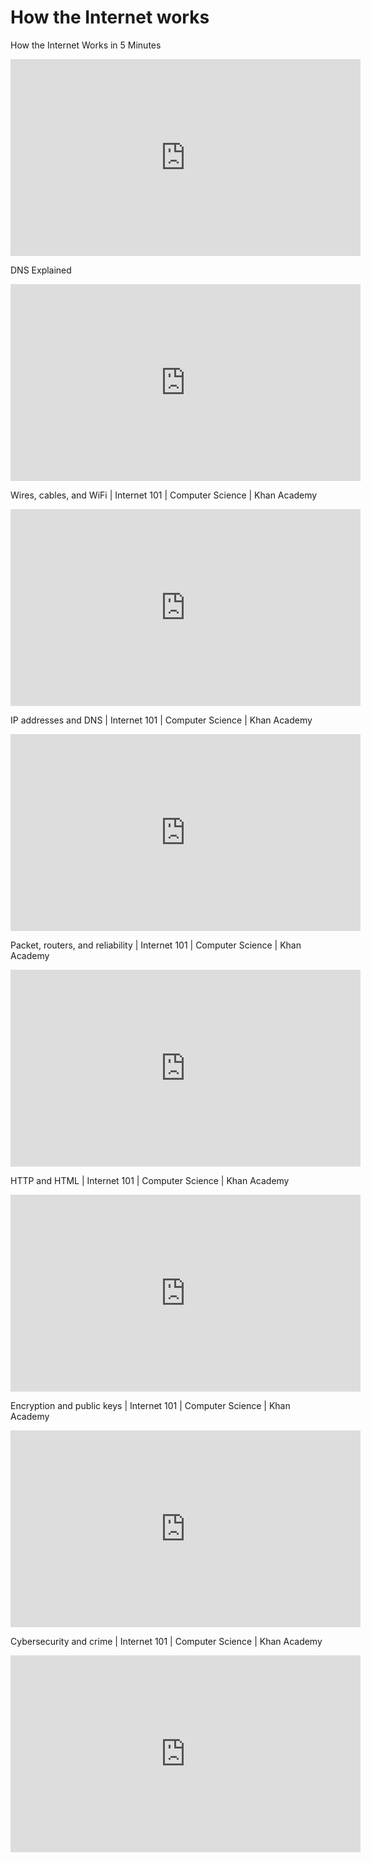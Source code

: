 # How the Internet works

How the Internet Works in 5 Minutes

<iframe width="560" height="315" src="https://www.youtube-nocookie.com/embed/7_LPdttKXPc" frameborder="0" allow="accelerometer; autoplay; encrypted-media; gyroscope; picture-in-picture" allowfullscreen></iframe>

DNS Explained

<iframe width="560" height="315" src="https://www.youtube-nocookie.com/embed/72snZctFFtA" frameborder="0" allow="accelerometer; autoplay; encrypted-media; gyroscope; picture-in-picture" allowfullscreen></iframe>

Wires, cables, and WiFi | Internet 101 | Computer Science | Khan Academy

<iframe width="560" height="315" src="https://www.youtube-nocookie.com/embed/iV-YqG70wbQ" frameborder="0" allow="accelerometer; autoplay; encrypted-media; gyroscope; picture-in-picture" allowfullscreen></iframe>

IP addresses and DNS | Internet 101 | Computer Science | Khan Academy

<iframe width="560" height="315" src="https://www.youtube.com/embed/MwxMsaFFycg" frameborder="0" allow="accelerometer; autoplay; encrypted-media; gyroscope; picture-in-picture" allowfullscreen></iframe>

Packet, routers, and reliability | Internet 101 | Computer Science | Khan Academy

<iframe width="560" height="315" src="https://www.youtube.com/embed/aD_yi5VjF78" frameborder="0" allow="accelerometer; autoplay; encrypted-media; gyroscope; picture-in-picture" allowfullscreen></iframe>

HTTP and HTML | Internet 101 | Computer Science | Khan Academy

<iframe width="560" height="315" src="https://www.youtube.com/embed/1K64fWX5z4U" frameborder="0" allow="accelerometer; autoplay; encrypted-media; gyroscope; picture-in-picture" allowfullscreen></iframe>

Encryption and public keys | Internet 101 | Computer Science | Khan Academy

<iframe width="560" height="315" src="https://www.youtube.com/embed/6-JjHa-qLPk" frameborder="0" allow="accelerometer; autoplay; encrypted-media; gyroscope; picture-in-picture" allowfullscreen></iframe>

Cybersecurity and crime | Internet 101 | Computer Science | Khan Academy

<iframe width="560" height="315" src="https://www.youtube.com/embed/5k24We8pED8" frameborder="0" allow="accelerometer; autoplay; encrypted-media; gyroscope; picture-in-picture" allowfullscreen></iframe>

